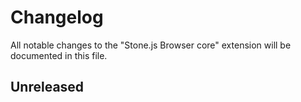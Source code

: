 # Changelog

All notable changes to the "Stone.js Browser core" extension will be documented in this file.

## Unreleased

